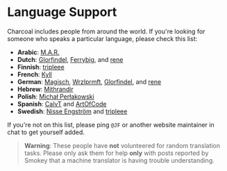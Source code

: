# Language Support

Charcoal includes people from around the world. If you're looking for someone who speaks a particular language, please check this list:

* **Arabic**: [M.A.R.](http://stackexchange.com/users/3841881/m-a-r)
* **Dutch**: [Glorfindel](http://stackexchange.com/users/6085540/glorfindel), [Ferrybig](https://stackexchange.com/users/1677570/ferrybig), and [rene](https://stackexchange.com/users/281857/rene)
* **Finnish**: [tripleee](https://stackexchange.com/users/468289/tripleee)
* **French**: [Kyll](http://stackexchange.com/users/5221606/kyll)
* **German**: [Magisch](https://stackexchange.com/users/7034529/magisch), [Wrzlprmft](https://stackexchange.com/users/2437491/wrzlprmft), [Glorfindel](http://stackexchange.com/users/6085540/glorfindel), and [rene](https://stackexchange.com/users/281857/rene)
* **Hebrew**: [Mithrandir](http://stackexchange.com/users/5129611/mithrandir)
* **Polish**: [Michał Perłakowski](http://stackexchange.com/users/4768421/micha%c5%82-per%c5%82akowski)
* **Spanish**: [CalvT](http://stackexchange.com/users/1245478/calvt) and [ArtOfCode](https://stackexchange.com/users/3457374/artofcode)
* **Swedish**: [Nisse Engström](https://stackexchange.com/users/4252138/nisse-engström) and [tripleee](https://stackexchange.com/users/468289/tripleee)

If you're not on this list, please ping `@JF` or another website maintainer in chat to get yourself added. 

> **Warning**: These people have **not** volunteered for random translation tasks. Please only ask them for help **only** with posts reported by Smokey that a machine translator is having trouble understanding.
